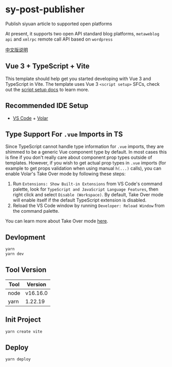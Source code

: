 # sy-post-publisher

Publish siyuan article to supported open platforms

At present, it supports two open API standard blog platforms, <code>metaweblog api</code> and <code>xmlrpc</code> remote call API based on <code>wordpress</code>

[中文版说明](README-zh_CN.md)

## Vue 3 + TypeScript + Vite

This template should help get you started developing with Vue 3 and TypeScript in Vite. The template uses Vue 3 `<script setup>` SFCs, check out the [script setup docs](https://v3.vuejs.org/api/sfc-script-setup.html#sfc-script-setup) to learn more.

## Recommended IDE Setup

- [VS Code](https://code.visualstudio.com/) + [Volar](https://marketplace.visualstudio.com/items?itemName=Vue.volar)

## Type Support For `.vue` Imports in TS

Since TypeScript cannot handle type information for `.vue` imports, they are shimmed to be a generic Vue component type by default. In most cases this is fine if you don't really care about component prop types outside of templates. However, if you wish to get actual prop types in `.vue` imports (for example to get props validation when using manual `h(...)` calls), you can enable Volar's Take Over mode by following these steps:

1. Run `Extensions: Show Built-in Extensions` from VS Code's command palette, look for `TypeScript and JavaScript Language Features`, then right click and select `Disable (Workspace)`. By default, Take Over mode will enable itself if the default TypeScript extension is disabled.
2. Reload the VS Code window by running `Developer: Reload Window` from the command palette.

You can learn more about Take Over mode [here](https://github.com/johnsoncodehk/volar/discussions/471).

## Devlopment

```bash
yarn
yarn dev
```

## Tool Version

| Tool | Version  |
|------|----------| 
| node | v16.16.0 |
| yarn | 1.22.19  |

## Init Project

```bash
yarn create vite
```

## Deploy

```bash
yarn deploy
```